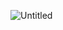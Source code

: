 ![Untitled](https://user-images.githubusercontent.com/93502005/225316820-9c723793-64c2-4822-a174-dd6a0a0b7e1d.png)
